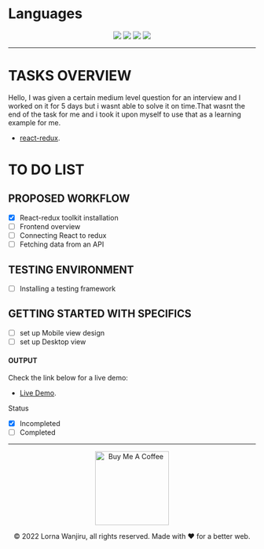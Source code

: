 # Languages



 <p align="center">
       <img src="https://img.shields.io/badge/HTML5-E34F26?style=for-the-badge&logo=html5&logoColor=white" />
       <img src="https://img.shields.io/badge/CSS3-1572B6?style=for-the-badge&logo=css3&logoColor=white" />
       <img src="https://img.shields.io/badge/JavaScript-323330?style=for-the-badge&logo=javascript&logoColor=F7DF1E" />
       <img src="https://img.shields.io/badge/TypeScript-007ACC?style=for-the-badge&logo=typescript&logoColor=white" />
</p>

---


# TASKS OVERVIEW



Hello, I was given a certain medium level question for an interview and I worked on it for 5 days but i wasnt able to solve it on time.That wasnt the end of the task for me and i took it upon myself to use that as a learning example for me.

 *  [react-redux](https://redux-toolkit.js.org/).


# TO DO LIST
## PROPOSED WORKFLOW
- [x] React-redux toolkit installation 
- [ ] Frontend overview
- [ ] Connecting React to redux
- [ ] Fetching data from an API
## TESTING ENVIRONMENT
- [ ] Installing a testing framework 

## GETTING STARTED WITH SPECIFICS
- [ ] set up Mobile view design
- [ ] set up Desktop view  

#### OUTPUT 

Check the link below for a live demo: 

  *  [Live Demo](http://virtual-record-shelf.vercel.app/).

Status 
 - [x] Incompleted 
 - [ ] Completed

---
<p align="center"><a  href="https://www.buymeacoffee.com/lornamuchar?new=1" target="_blank"><img src="https://cdn.buymeacoffee.com/buttons/v2/default-red.png" alt="Buy Me A Coffee" width="150" ></a> </p>
<p align="center">
 © 2022 Lorna Wanjiru, all rights reserved. Made with ❤️ for a better web.
</p>
